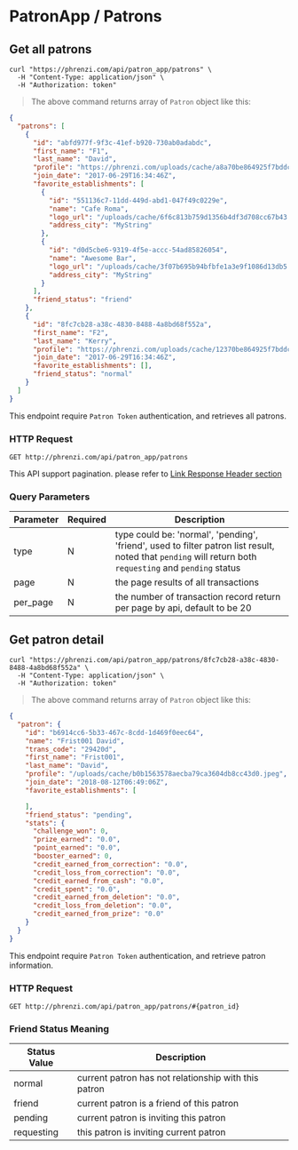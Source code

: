 # PatronApp / Patrons

## Get all patrons

```shell
curl "https://phrenzi.com/api/patron_app/patrons" \
  -H "Content-Type: application/json" \
  -H "Authorization: token"
```

> The above command returns array of `Patron` object like this:

```json
{
  "patrons": [
    {
      "id": "abfd977f-9f3c-41ef-b920-730ab0adabdc",
      "first_name": "F1",
      "last_name": "David",
      "profile": "https://phrenzi.com/uploads/cache/a8a70be864925f7bddc0bcf93fa89986.jpeg",
      "join_date": "2017-06-29T16:34:46Z",
      "favorite_establishments": [
        {
          "id": "551136c7-11dd-449d-abd1-047f49c0229e",
          "name": "Cafe Roma",
          "logo_url": "/uploads/cache/6f6c813b759d1356b4df3d708cc67b43.jpeg",
          "address_city": "MyString"
        },
        {
          "id": "d0d5cbe6-9319-4f5e-accc-54ad85826054",
          "name": "Awesome Bar",
          "logo_url": "/uploads/cache/3f07b695b94bfbfe1a3e9f1086d13db5.jpeg",
          "address_city": "MyString"
        }
      ],
      "friend_status": "friend"
    },
    {
      "id": "8fc7cb28-a38c-4830-8488-4a8bd68f552a",
      "first_name": "F2",
      "last_name": "Kerry",
      "profile": "https://phrenzi.com/uploads/cache/12370be864925f7bddc0bcf93fa89123.jpeg",
      "join_date": "2017-06-29T16:34:46Z",
      "favorite_establishments": [],
      "friend_status": "normal"
    }
  ]
}

```

This endpoint require `Patron Token` authentication, and retrieves all patrons.

### HTTP Request

`GET http://phrenzi.com/api/patron_app/patrons`

<aside class="info">This API support pagination. please refer to <a
href="#link-response-header">Link Response Header section</a></aside>

### Query Parameters

Parameter | Required | Description
--------- | ----------- | ----------
type | N | type could be: 'normal', 'pending', 'friend', used to filter patron list result, noted that `pending` will return both `requesting` and `pending` status
page | N | the page results of all transactions
per_page | N | the number of transaction record return per page by api, default to be 20

## Get patron detail

```shell
curl "https://phrenzi.com/api/patron_app/patrons/8fc7cb28-a38c-4830-8488-4a8bd68f552a" \
  -H "Content-Type: application/json" \
  -H "Authorization: token"
```

> The above command returns array of `Patron` object like this:

```json
{
  "patron": {
    "id": "b6914cc6-5b33-467c-8cdd-1d469f0eec64",
    "name": "Frist001 David",
    "trans_code": "29420d",
    "first_name": "Frist001",
    "last_name": "David",
    "profile": "/uploads/cache/b0b1563578aecba79ca3604db8cc43d0.jpeg",
    "join_date": "2018-08-12T06:49:06Z",
    "favorite_establishments": [

    ],
    "friend_status": "pending",
    "stats": {
      "challenge_won": 0,
      "prize_earned": "0.0",
      "point_earned": "0.0",
      "booster_earned": 0,
      "credit_earned_from_correction": "0.0",
      "credit_loss_from_correction": "0.0",
      "credit_earned_from_cash": "0.0",
      "credit_spent": "0.0",
      "credit_earned_from_deletion": "0.0",
      "credit_loss_from_deletion": "0.0",
      "credit_earned_from_prize": "0.0"
    }
  }
}
```

This endpoint require `Patron Token` authentication, and retrieve patron information.

### HTTP Request

`GET http://phrenzi.com/api/patron_app/patrons/#{patron_id}`

### Friend Status Meaning

Status Value | Description
--------- | ----------
normal | current patron has not relationship with this patron
friend | current patron is a friend of this patron
pending | current patron is inviting this patron
requesting | this patron is inviting current patron
